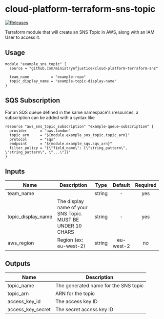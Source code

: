 # cloud-platform-terraform-sns-topic

[![Releases](https://img.shields.io/github/release/ministryofjustice/cloud-platform-terraform-sns-topic.svg)](https://github.com/ministryofjustice/cloud-platform-terraform-sns-topic/releases)

Terraform module that will create an SNS Topic in AWS, along with an IAM User to access it.

## Usage

```hcl
module "example_sns_topic" {
  source = "github.com/ministryofjustice/cloud-platform-terraform-sns"

  team_name          = "example-repo"
  topic_display_name = "example-topic-display-name"
}
```

## SQS Subscription

For an SQS queue defined in the same namespace's /resources, a subscription can be added with a syntax like

```hcl
resource "aws_sns_topic_subscription" "example-queue-subscription" {
  provider      = "aws.london"
  topic_arn     = "${module.example_sns_topic.topic_arn}"
  protocol      = "sqs"
  endpoint      = "${module.example_sqs.sqs_arn}"
  filter_policy = "{\"field_name\": [\"string_pattern\", \"string_pattern\", \"...\"]}"
}
```

## Inputs

| Name | Description | Type | Default | Required |
|------|-------------|:----:|:-----:|:-----:|
| team_name |  | string | - | yes |
| topic_display_name | The display name of your SNS Topic. MUST BE UNDER 10 CHARS | string | - | yes |
| aws_region | Region (ex: eu-west-2) | string | eu-west-2 | no |


## Outputs

| Name | Description |
|------|-------------|
| topic_name | The generated name for the SNS topic |
| topic_arn | ARN for the topic |
| access_key_id | The access key ID |
| access_key_secret | The secret access key ID |
